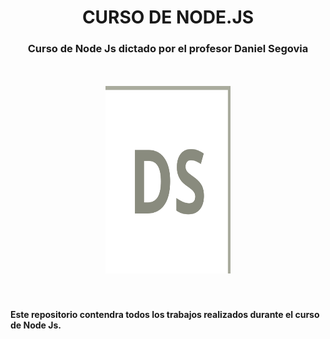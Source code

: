 
<div align="center">

# CURSO DE NODE.JS 
<h3>Curso de Node Js dictado por el profesor Daniel Segovia</h3>

</div>
<br>
<br>
<div align="center">
<img src="/cropped-logo_ds.png" alt="Logo DS" width="200" height="300">
</div>
<br>
<br>
<div class="textos">
<h4>Este repositorio contendra todos los trabajos realizados durante el curso de Node Js.</h4>
</div>
